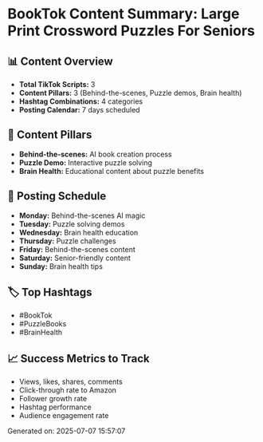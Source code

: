 # BookTok Content Summary: Large Print Crossword Puzzles For Seniors

## 📊 Content Overview
- **Total TikTok Scripts:** 3
- **Content Pillars:** 3 (Behind-the-scenes, Puzzle demos, Brain health)
- **Hashtag Combinations:** 4 categories
- **Posting Calendar:** 7 days scheduled

## 🎯 Content Pillars
- **Behind-the-scenes:** AI book creation process
- **Puzzle Demo:** Interactive puzzle solving
- **Brain Health:** Educational content about puzzle benefits

## 📅 Posting Schedule
- **Monday:** Behind-the-scenes AI magic
- **Tuesday:** Puzzle solving demos
- **Wednesday:** Brain health education
- **Thursday:** Puzzle challenges
- **Friday:** Behind-the-scenes content
- **Saturday:** Senior-friendly content
- **Sunday:** Brain health tips

## 🏷️ Top Hashtags
- #BookTok
- #PuzzleBooks
- #BrainHealth

## 📈 Success Metrics to Track
- Views, likes, shares, comments
- Click-through rate to Amazon
- Follower growth rate
- Hashtag performance
- Audience engagement rate

Generated on: 2025-07-07 15:57:07
